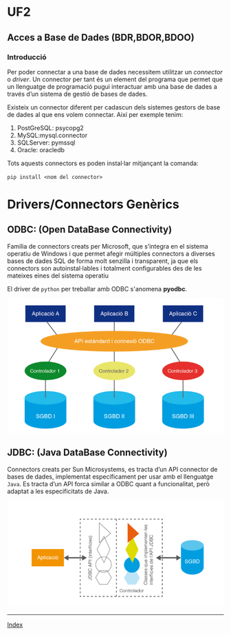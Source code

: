 # UF2
## Acces a Base de Dades (BDR,BDOR,BDOO)

### Introducció

Per poder connectar a una base de dades necessitem utilitzar un *connector* o *driver*.
Un connector per tant és un element del programa que permet que un  llenguatge de programació pugui interactuar amb una base de  dades a través d’un sistema de gestió de bases de dades.

Existeix un connector diferent per cadascun dels sistemes gestors de base de dades al que ens volem connectar. Així per exemple tenim:

   1. PostGreSQL: psycopg2
   2. MySQL:mysql.connector
   3. SQLServer: pymssql
   4. Oracle: oracledb

Tots aquests connectors es poden instal·lar mitjançant la comanda:

`pip install <nom del connector>`


# Drivers/Connectors Genèrics

## ODBC: (Open DataBase Connectivity) 

Família de connectors creats per Microsoft, que s’integra en el 
sistema operatiu de Windows i que permet afegir múltiples  connectors a diverses bases de dades SQL de forma molt senzilla i transparent, ja que els connectors son autoinstal·lables i totalment configurables des de les mateixes eines del sistema operatiu

El driver de `python` per treballar amb ODBC s'anomena **pyodbc**.

![Tabla](https://github.com/fbarraga/Python/blob/master/master/assets/odbc.png?raw=true)


## JDBC: (Java DataBase Connectivity)
Connectors creats per Sun Microsystems, es tracta d’un API connector de bases de dades, implementat específicament per usar amb el llenguatge `Java`. Es tracta d’un API forca similar a ODBC quant a funcionalitat, però adaptat a les especificitats de Java.

![Tabla](https://github.com/fbarraga/Python/blob/master/master/assets/jdbc.png?raw=true)



***
[Index](../../../README.md)